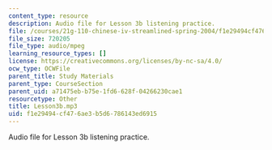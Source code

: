 ```yaml
---
content_type: resource
description: Audio file for Lesson 3b listening practice.
file: /courses/21g-110-chinese-iv-streamlined-spring-2004/f1e29494cf476ae3b5d6786143ed6915_Lesson3b.mp3
file_size: 720205
file_type: audio/mpeg
learning_resource_types: []
license: https://creativecommons.org/licenses/by-nc-sa/4.0/
ocw_type: OCWFile
parent_title: Study Materials
parent_type: CourseSection
parent_uid: a71475eb-b75e-1fd6-628f-04266230cae1
resourcetype: Other
title: Lesson3b.mp3
uid: f1e29494-cf47-6ae3-b5d6-786143ed6915
---
```

Audio file for Lesson 3b listening practice.